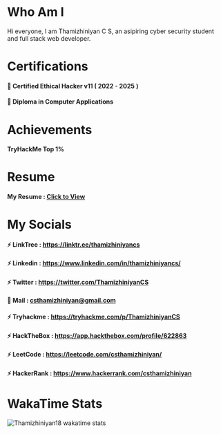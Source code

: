 <!-- ### Hi there 👋-->

<!--
**Thamizhiniyan18/Thamizhiniyan18** is a ✨ _special_ ✨ repository because its `README.md` (this file) appears on your GitHub profile.

Here are some ideas to get you started:

- 🔭 I’m currently working on ...
- 🌱 I’m currently learning ...
- 👯 I’m looking to collaborate on ...
- 🤔 I’m looking for help with ...
- 💬 Ask me about ...
- 📫 How to reach me: ...
- 😄 Pronouns: ...
- ⚡ Fun fact: ...
-->

# Who Am I

Hi everyone, I am Thamizhiniyan C S, an asipiring cyber security student and full stack web developer.

# Certifications
#### 🙌 Certified Ethical Hacker v11 ( 2022 - 2025 )
#### 🙌 Diploma in Computer Applications

# Achievements

#### TryHackMe Top 1%

# Resume

#### My Resume : [Click to View](https://drive.google.com/file/d/1Pq-L_aNIsr-Vcugs5MnZSDnRbj_cyQNV/view?usp=sharing)

# My Socials

#### ⚡  LinkTree    : https://linktr.ee/thamizhiniyancs
#### ⚡  Linkedin    : https://www.linkedin.com/in/thamizhiniyancs/
#### ⚡  Twitter     : https://twitter.com/ThamizhiniyanCS
#### 📧  Mail        : csthamizhiniyan@gmail.com
#### ⚡  Tryhackme   : https://tryhackme.com/p/ThamizhiniyanCS
#### ⚡  HackTheBox  : https://app.hackthebox.com/profile/622863
#### ⚡  LeetCode    : https://leetcode.com/csthamizhiniyan/
#### ⚡  HackerRank  : https://www.hackerrank.com/csthamizhiniyan

<!-- # Github Stats
![Thamizhiniyan18 github stats](https://github-readme-stats.vercel.app/api?username=Thamizhiniyan18&count_private=true&theme=tokyonight)  
![Thamizhiniyan18 github top_languages](https://github-readme-stats.vercel.app/api/top-langs?username=Thamizhiniyan18&show_icons=true&locale=en&layout=compact&theme=tokyonight) -->

# WakaTime Stats
![Thamizhiniyan18 wakatime stats](https://github-readme-stats.vercel.app/api/wakatime?username=Thamizhiniyan18&theme=tokyonight)




